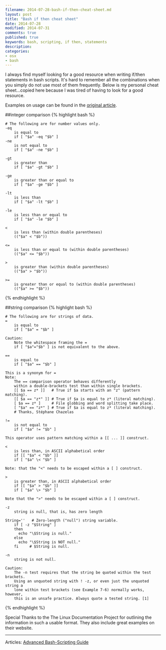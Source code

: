 ```yaml
---
filename: 2014-07-28-bash-if-then-cheat-sheet.md
layout: post
title: "Bash if then cheat sheet"
date: 2014-07-28
modified: 2014-07-31
comments: true
published: true
keywords: bash, scripting, if then, statements
description: 
categories: 
- osx 
- bash
---
```


I always find myself looking for a good resource when writing if/then statements in bash scripts. It's hard to remember all the combinations when you simply do not use most of them frequently. Below is my personal cheat sheet...copied here because I was tired of having to look for a good resource.   

Examples on usage can be found in the [original article](http://tldp.org/LDP/abs/html/comparison-ops.html).

##integer comparison
{% highlight bash %}

	# The following are for number values only.
	-eq
		is equal to
		if [ "$a" -eq "$b" ]
	-ne
		is not equal to
		if [ "$a" -ne "$b" ]

	-gt
		is greater than
		if [ "$a" -gt "$b" ]

	-ge
		is greater than or equal to
		if [ "$a" -ge "$b" ]

	-lt
		is less than
		if [ "$a" -lt "$b" ]

	-le
		is less than or equal to
		if [ "$a" -le "$b" ]

	<
		is less than (within double parentheses)
		(("$a" < "$b"))

	<=
		is less than or equal to (within double parentheses)
		(("$a" <= "$b"))

	>
		is greater than (within double parentheses)
		(("$a" > "$b"))

	>=
		is greater than or equal to (within double parentheses)
		(("$a" >= "$b"))
{% endhighlight %}


##string comparison
{% highlight bash %}

	# The following are for strings of data.
	=
		is equal to
		if [ "$a" = "$b" ]

	Caution:	
		Note the whitespace framing the =
		if [ "$a"="$b" ] is not equivalent to the above.

	==
		is equal to
		if [ "$a" == "$b" ]

	This is a synonym for =
	Note:	
		The == comparison operator behaves differently 
		within a double-brackets test than within single brackets.
		[[ $a == z* ]]   # True if $a starts with an "z" (pattern matching).
		[[ $a == "z*" ]] # True if $a is equal to z* (literal matching).
		[ $a == z* ]     # File globbing and word splitting take place.
		[ "$a" == "z*" ] # True if $a is equal to z* (literal matching).
		# Thanks, Stéphane Chazelas

	!=
		is not equal to
		if [ "$a" != "$b" ]

	This operator uses pattern matching within a [[ ... ]] construct.

	<
		is less than, in ASCII alphabetical order
		if [[ "$a" < "$b" ]]
		if [ "$a" \< "$b" ]

	Note: that the "<" needs to be escaped within a [ ] construct.

	>
		is greater than, in ASCII alphabetical order
		if [[ "$a" > "$b" ]]
		if [ "$a" \> "$b" ]

	Note that the ">" needs to be escaped within a [ ] construct.

	-z
		string is null, that is, has zero length

	String=''   # Zero-length ("null") string variable.
		if [ -z "$String" ]
		then
		  echo "\$String is null."
		else
		  echo "\$String is NOT null."
		fi     # $String is null.

	-n
		string is not null.

	Caution:
		The -n test requires that the string be quoted within the test brackets. 
		Using an unquoted string with ! -z, or even just the unquoted string a
		lone within test brackets (see Example 7-6) normally works, however, 
		this is an unsafe practice. Always quote a tested string. [1]
{% endhighlight %}

Special Thanks to the The Linux Documentation Project for outlining the information in such a usable format. They also include great examples on their website.

---

Articles: 
[Advanced Bash-Scripting Guide](http://tldp.org/LDP/abs/html/comparison-ops.html)  

